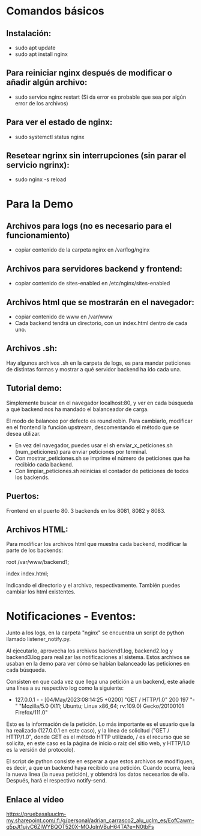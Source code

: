 # Comandos básicos

## Instalación:
- sudo apt update
- sudo apt install nginx


## Para reiniciar nginx después de modificar o añadir algún archivo:
- sudo service nginx restart
(Si da error es probable que sea por algún error de los archivos)

## Para ver el estado de nginx:
- sudo systemctl status nginx


## Resetear ngrinx sin interrupciones (sin parar el servicio ngrinx): 
- sudo nginx -s reload


# Para la Demo

## Archivos para logs (no es necesario para el funcionamiento)
- copiar contenido de la carpeta nginx en /var/log/nginx


## Archivos para servidores backend y frontend:
- copiar contenido de sites-enabled en /etc/nginx/sites-enabled


## Archivos html que se mostrarán en el navegador:
- copiar contenido de www en /var/www
- Cada backend tendrá un directorio, con un index.html dentro de cada uno.

## Archivos .sh:
Hay algunos archivos .sh en la carpeta de logs, es para mandar peticiones de distintas formas y mostrar a qué servidor backend ha ido cada una.


## Tutorial demo:
Simplemente buscar en el navegador localhost:80, y ver en cada búsqueda a qué backend nos ha mandado el balanceador de carga.


El modo de balanceo por defecto es round robin. Para cambiarlo, modificar en el frontend la función upstream, descomentando el método que se desea utilizar.

- En vez del navegador, puedes usar el sh enviar_x_peticiones.sh (num_peticiones) para enviar peticiones por terminal.
- Con mostrar_peticiones.sh se imprime el número de peticiones que ha recibido cada backend.
- Con limpiar_peticiones.sh reinicias el contador de peticiones de todos los backends.



## Puertos:
Frontend en el puerto 80. 3 backends en los 8081, 8082 y 8083.


## Archivos HTML: 

Para modificar los archivos html que muestra cada backend, modificar la parte de los backends:

root /var/www/backend1;

index index.html;
    
    
Indicando el directorio y el archivo, respectivamente.
También puedes cambiar los html existentes.


# Notificaciones - Eventos:
Junto a los logs, en la carpeta "nginx" se encuentra un script de python llamado listener_notify.py.

Al ejecutarlo, aprovecha los archivos backend1.log, backend2.log y backend3.log para realizar las notificaciones al sistema. Estos archivos se usaban en la demo para ver cómo se habían balanceado las peticiones en cada búsqueda.

Consisten en que cada vez que llega una petición a un backend, este añade una línea a su respectivo log como la siguiente:


- 127.0.0.1 - - [04/May/2023:08:14:25 +0200] "GET / HTTP/1.0" 200 197 "-" "Mozilla/5.0 (X11; Ubuntu; Linux x86_64; rv:109.0) Gecko/20100101 Firefox/111.0"


Esto es la información de la petición. Lo más importante es el usuario que la ha realizado (127.0.0.1 en este caso), y la línea de solicitud ("GET / HTTP/1.0", donde GET es el método HTTP utilizado, / es el recurso que se solicita, en este caso es la página de inicio o raíz del sitio web, y HTTP/1.0 es la versión del protocolo).

El script de python consiste en esperar a que estos archivos se modifiquen, es decir, a que un backend haya recibido una petición. Cuando ocurra, leerá la nueva línea (la nueva petición), y obtendrá los datos necesarios de ella. Después, hará el respectivo notify-send.

## Enlace al vídeo

https://pruebasaluuclm-my.sharepoint.com/:f:/g/personal/adrian_carrasco2_alu_uclm_es/EofCawm-q5pJt1ujvC6ZIWYBQOT520X-MOJqInVBuH64TA?e=N0tbFs

